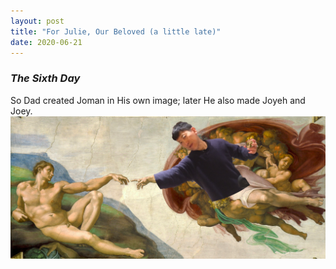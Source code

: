 ```yaml
---
layout: post
title: "For Julie, Our Beloved (a little late)"
date: 2020-06-21
---
```

### *The Sixth Day*
So Dad created Joman in His own image; later He also made Joyeh and Joey.
![Creation of Adam with a slight modification](/assets/images/hey-michelangelo.png "Hey Michelangelo")
